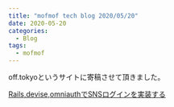 ```yaml
---
title: "mofmof tech blog 2020/05/20"
date: 2020-05-20
categories:
  - Blog
tags:
  - mofmof
---
```


off.tokyoというサイトに寄稿させて頂きました。

<a href="https://off.tokyo/blog/railsdeviseomniauth%e3%81%a7sns%e3%83%ad%e3%82%b0%e3%82%a4%e3%83%b3%e3%82%92%e5%ae%9f%e8%a3%85%e3%81%99%e3%82%8b/" target="_blank">Rails,devise,omniauthでSNSログインを実装する</a>

